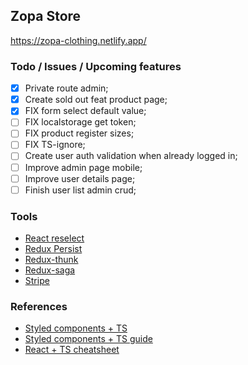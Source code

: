 ## Zopa Store

https://zopa-clothing.netlify.app/

### Todo / Issues / Upcoming features

- [x] Private route admin;
- [x] Create sold out feat product page;
- [x] FIX form select default value;
- [ ] FIX localstorage get token;
- [ ] FIX product register sizes;
- [ ] FIX TS-ignore;
- [ ] Create user auth validation when already logged in;
- [ ] Improve admin page mobile;
- [ ] Improve user details page;
- [ ] Finish user list admin crud;

### Tools

- [React reselect](https://github.com/reduxjs/reselect#installation)
- [Redux Persist](https://github.com/rt2zz/redux-persist#basic-usage)
- [Redux-thunk](https://github.com/reduxjs/redux-thunk)
- [Redux-saga](https://redux-saga.js.org/)
- [Stripe](https://github.com/stripe/react-stripe-js)

### References

- [Styled components + TS](https://styled-components.com/docs/api#typescript)
- [Styled components + TS guide](https://www.atatus.com/blog/guide-to-typescript-and-styled-components/)
- [React + TS cheatsheet](https://react-typescript-cheatsheet.netlify.app/docs)
